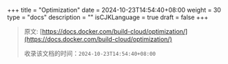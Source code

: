 +++
title = "Optimization"
date = 2024-10-23T14:54:40+08:00
weight = 30
type = "docs"
description = ""
isCJKLanguage = true
draft = false
+++

> 原文: [https://docs.docker.com/build-cloud/optimization/](https://docs.docker.com/build-cloud/optimization/)
>
> 收录该文档的时间：`2024-10-23T14:54:40+08:00`

